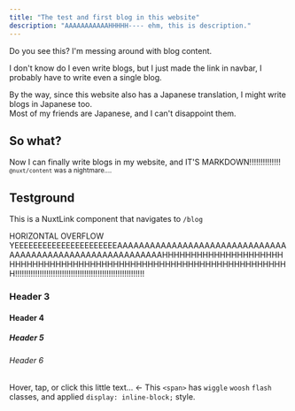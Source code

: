 ```yaml
---
title: "The test and first blog in this website"
description: "AAAAAAAAAAAHHHHH---- ehm, this is description."
---
```



Do you see this? I'm messing around with blog content.

I don't know do I even write blogs, but I just made the link in navbar, I probably have to write even a single blog.

By the way, since this website also has a Japanese translation, I might write blogs in Japanese too.\
Most of my friends are Japanese, and I can't disappoint them.

## So what?
Now I can finally write blogs in my website, and IT'S MARKDOWN!!!!!!!!!!!!!!\
<small><NuxtLink to="https://content.nuxt.com/" target="_blank">`@nuxt/content`</NuxtLink> was a nightmare....</small>

## Testground
<NuxtLink to="/blog">This is a NuxtLink component that navigates to `/blog`</NuxtLink>

HORIZONTAL OVERFLOW YEEEEEEEEEEEEEEEEEEEEEEAAAAAAAAAAAAAAAAAAAAAAAAAAAAAAAAAAAAAAAAAAAAAAAAAAAAAAAAAAAHHHHHHHHHHHHHHHHHHHHHHHHHHHHHHHHHHHHHHHHHHHHHHHHHHHHHHHHHHHHHHHHHHHHHH!!!!!!!!!!!!!!!!!!!!!!!!!!!!!!!!!!!!!!!!!!!!!!!!!!!!!!!!!!

### Header 3
#### Header 4
##### Header 5
###### Header 6

<span class="inline-block wiggle woosh flash">Hover, tap, or click this little text...</span> ← This `<span>` has <code class="wiggle inline-block">wiggle</code> <code class="woosh inline-block">woosh</code> <code class="flash inline-block">flash</code> classes, and applied `display: inline-block;` style.